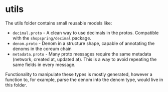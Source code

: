# utils

The utils folder contains small reusable models like:

* `decimal.proto` - A clean way to use decimals in the protos. Compatible with the `shopspring/decimal` package.
* `denom.proto` - Denom in a structure shape, capable of annotating the denoms in the coreum chain
* `metadata.proto` - Many proto messages require the same metadata (network, created at, updated at). This is a way to avoid repeating the same fields in every message.

Functionality to manipulate these types is mostly generated, however a function to, for example, parse the denom into the denom type, would live in this folder.